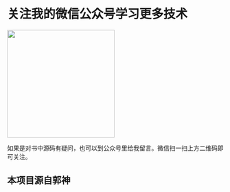 # 关注我的微信公众号学习更多技术

<img src="https://raw.githubusercontent.com/guolindev/booksource/master/qrcode.jpg" width="250" />

如果是对书中源码有疑问，也可以到公众号里给我留言。微信扫一扫上方二维码即可关注。


## 本项目源自郭神
